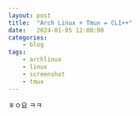 ```yaml
---
layout: post
title:	"Arch Linux + Tmux = CLI++"
date:	2024-01-05 12:00:00
categories:
    - blog
tags:
    - archlinux
    - linux
    - screenshot
    - tmux
---
```


ㅎㅇ요 ㅋㅋ